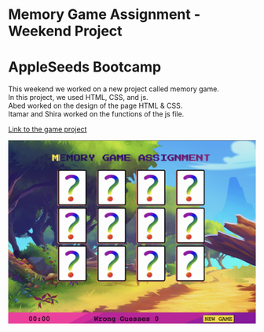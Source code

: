 # Memory Game Assignment - Weekend Project
# AppleSeeds Bootcamp

This weekend we worked on a new project called memory game.\
In this project, we used HTML, CSS, and js.\
Abed worked on the design of the page HTML & CSS.\
Itamar and Shira worked on the functions of the js file.

[Link to the game project](https://www.memory-game-assignment.netlify.app)

![image!](./imgs/imgforthegame.png)
